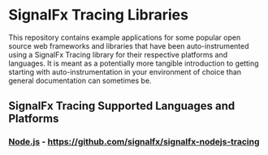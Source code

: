 # SignalFx Tracing Libraries

This repository contains example applications for some popular open source web
frameworks and libraries that have been auto-instrumented using a SignalFx Tracing
library for their respective platforms and languages.  It is meant as a potentially
more tangible introduction to getting starting with auto-instrumentation in your 
environment of choice than general documentation can sometimes be.

## SignalFx Tracing Supported Languages and Platforms

### [Node.js](./signalfx-nodejs-tracing) - https://github.com/signalfx/signalfx-nodejs-tracing
